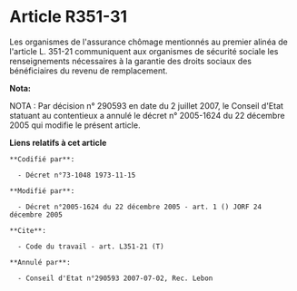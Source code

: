 # Article R351-31

Les organismes de l'assurance chômage mentionnés au premier alinéa de l'article L. 351-21 communiquent aux organismes de
sécurité sociale les renseignements nécessaires à la garantie des droits sociaux des bénéficiaires du revenu de remplacement.

**Nota:**

NOTA : Par décision n° 290593 en date du 2 juillet 2007, le Conseil d'Etat statuant au contentieux a annulé le décret n°
2005-1624 du 22 décembre 2005 qui modifie le présent article.

**Liens relatifs à cet article**

	**Codifié par**:

	  - Décret n°73-1048 1973-11-15

	**Modifié par**:

	  - Décret n°2005-1624 du 22 décembre 2005 - art. 1 () JORF 24 décembre 2005

	**Cite**:

	  - Code du travail - art. L351-21 (T)

	**Annulé par**:

	  - Conseil d'Etat n°290593 2007-07-02, Rec. Lebon
